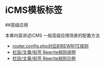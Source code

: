 iCMS模板标签
====

##高级应用

本章内容讲述iCMS 一般高级应用场景的配置方法

 - [router.config.php对应的REWRITE规则](router_config.md)
 - [栏目/文章/标签 Rewrite规则说明](act_rewrite.md)
 - [栏目/文章/标签 Rewrite规则示例](act_rewrite_example.md)
